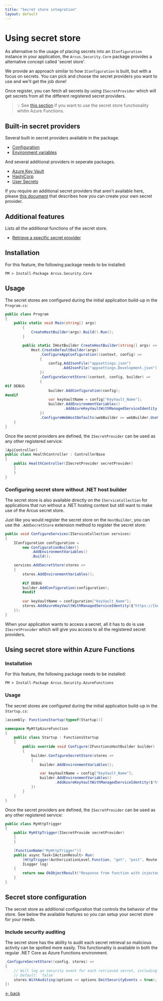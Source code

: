 ```yaml
---
title: "Secret store integration"
layout: default
---
```


# Using secret store
As alternative to the usage of placing secrets into an `IConfiguration` instance in your application, the `Arcus.Security.Core` package provides a alternative concept called 'secret store'.

We provide an approach similar to how `IConfiguration` is built, but with a focus on secrets. You can pick and choose the secret providers you want to use and we'll get the job done!

Once register, you can fetch all secrets by using `ISecretProvider` which will get secrets from all the different registered secret providers.

> :bulb: See [this section](#using-secret-store-within-azure-functions) if you want to use the secret store functionality whitin Azure Functions.

## Built-in secret providers
Several built in secret providers available in the package.

* [Configuration](./../../features/secret-store/provider/configuration)
* [Environment variables](./../../features/secret-store/provider/environment-variables)

And several additional providers in seperate packages.

* [Azure Key Vault](./../../features/secret-store/provider/key-vault)
* [HashiCorp](./../../features/secret-store//provider/hashicorp-vault)
* [User Secrets](./../../features/secret-store/provider/user-secrets)

If you require an additional secret providers that aren't available here, please [this document](./../../features/secret-store/create-new-secret-provider) that describes how you can create your own secret provider.

## Additional features
Lists all the additional functions of the secret store.

* [Retrieve a specific secret provider](./named-secret-providers)

## Installation
For this feature, the following package needs to be installed:

```shell
PM > Install-Package Arcus.Security.Core
```

## Usage
The secret stores are configured during the initial application build-up in the `Program.cs`:

```csharp
public class Program
{
    public static void Main(string[] args)
        {
            CreateHostBuilder(args).Build().Run();
        }

        public static IHostBuilder CreateHostBuilder(string[] args) =>
            Host.CreateDefaultBuilder(args)
                .ConfigureAppConfiguration((context, config) => 
                {
                    config.AddJsonFile("appsettings.json")
                          .AddJsonFile("appsettings.Development.json");
                })
                .ConfigureSecretStore((context, config, builder) =>
                {
#if DEBUG
                    builder.AddConfiguration(config);
#endif
                    var keyVaultName = config["KeyVault_Name"];
                    builder.AddEnvironmentVariables()
                           .AddAzureKeyVaultWithManagedServiceIdentity($"https://{keyVaultName}.vault.azure.net");
                })
                .ConfigureWebHostDefaults(webBuilder => webBuilder.UseStartup<Startup>());
    }
}
```

Once the secret providers are defined, the `ISecretProvider` can be used as any other registered service:

```csharp
[ApiController]
public class HealthController : ControllerBase
{
    public HealthController(ISecretProvider secretProvider)
    {
    }
}
```

### Configuring secret store without .NET host builder
The secret store is also available directly on the `IServiceCollection` for applications that run without a .NET hosting context but still want to make use of the Arcus secret store.

Just like you would register the secret store on the `HostBuilder`, you can use the `.AddSecretStore` extension method to register the secret store:

```csharp
public void ConfigureServices(IServiceCollection services)
{
    IConfiguration configuration = 
        new ConfigurationBuilder()
            .AddEnvironmentVariables()
            .Build();

    services.AddSecretStore(stores =>
    {
        stores.AddEnvironmentVariables();
        
        #if DEBUG
        builder.AddConfiguration(configuration);
        #endif
    
        var keyVaultName = configuration["KeyVault_Name"];
        stores.AddAzureKeyVaultWithManagedServiceIdentity($"https://{keyVaultName}.vault.azure.net");
    });
}
```

When your application wants to access a secret, all it has to do is use `ISecretProvider` which will give you access to all the registered secret providers.

## Using secret store within Azure Functions

### Installation
For this feature, the following package needs to be installed:

```shell
PM > Install-Package Arcus.Security.AzureFunctions
```

### Usage
The secret stores are configured during the initial application build-up in the `Startup.cs`:

```csharp
[assembly: FunctionsStartup(typeof(Startup))]

namespace MyHttpAzureFunction
{
    public class Startup : FunctionsStartup
    {
        public override void Configure(IFunctionsHostBuilder builder)
        {
            builder.ConfigureSecretStore(stores =>
            {
                builder.AddEnvironmentVariables();

                var keyVaultName = config["KeyVault_Name"];
                builder.AddEnvironmentVariables()
                       .AddAzureKeyVaultWithManagedServiceIdentity($"https://{keyVaultName}.vault.azure.net");
            })
        }
    }
}
```

Once the secret providers are defined, the `ISecretProvider` can be used as any other registered service:

```csharp
public class MyHttpTrigger
{
    public MyHttpTrigger(ISecretProvide secretProvider)
    {
    }

    [FunctionName("MyHttpTrigger")]
    public async Task<IActionResult> Run(
        [HttpTrigger(AuthorizationLevel.Function, "get", "post", Route = null)] HttpRequest req,
        ILogger log)
    {
        return new OkObjectResult("Response from function with injected dependencies.");
    }
}
```

## Secret store configuration
The secret store as additional configuration that controls the behavior of the store.
See below the available features so you can setup your secret store for your needs.

### Include security auditing
The secret store has the ability to audit each secret retrieval so malicious activity can be spotted more easily.
This functionality is available in both the regular .NET Core as Azure Functions environment.

```csharp
.ConfigureSecretStore((config, stores) =>
{
    // Will log an security event for each retrieved secret, including the secret name and the provider that has tried to retrieve the secret.
    // Default: `false`
    stores.WithAuditing(options => options.EmitSecurityEvents = true);
})
```

[&larr; back](/)
